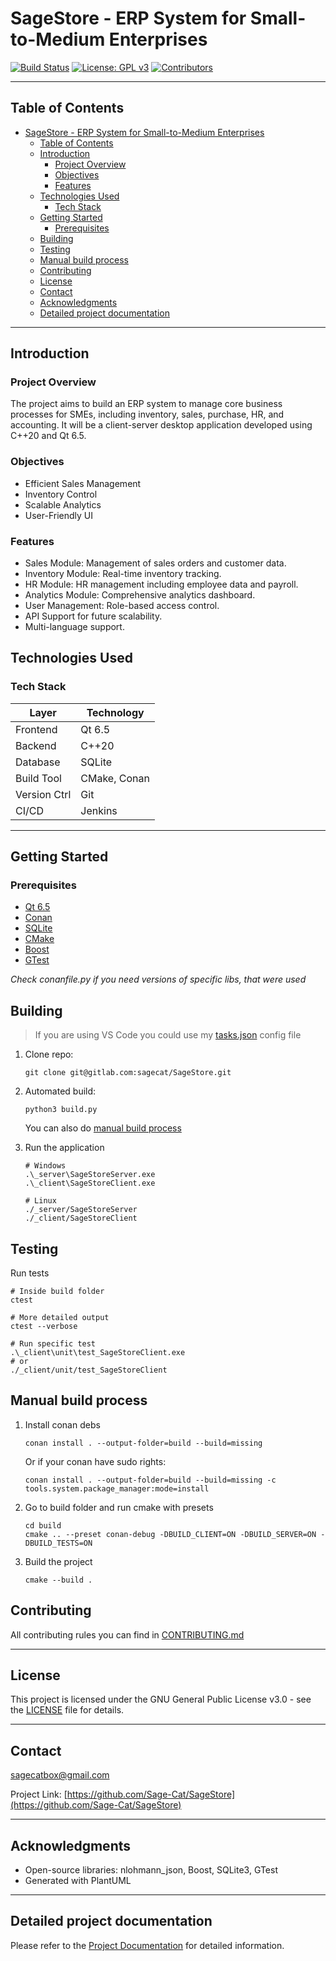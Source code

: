 # SageStore - ERP System for Small-to-Medium Enterprises

[![Build Status](https://img.shields.io/badge/build-passing-brightgreen)](LINK_TO_BUILD)
[![License: GPL v3](https://img.shields.io/badge/License-GPL%20v3-blue.svg)](https://www.gnu.org/licenses/gpl-3.0)
[![Contributors](https://img.shields.io/github/contributors/Sage-Cat/SageStore)](https://github.com/Sage-Cat/SageStore/contributors)

---

## Table of Contents

- [SageStore - ERP System for Small-to-Medium Enterprises](#sagestore---erp-system-for-small-to-medium-enterprises)
  - [Table of Contents](#table-of-contents)
  - [Introduction](#introduction)
    - [Project Overview](#project-overview)
    - [Objectives](#objectives)
    - [Features](#features)
  - [Technologies Used](#technologies-used)
    - [Tech Stack](#tech-stack)
  - [Getting Started](#getting-started)
    - [Prerequisites](#prerequisites)
  - [Building](#building)
  - [Testing](#testing)
  - [Manual build process](#manual-build-process)
  - [Contributing](#contributing)
  - [License](#license)
  - [Contact](#contact)
  - [Acknowledgments](#acknowledgments)
  - [Detailed project documentation](#detailed-project-documentation)

---

## Introduction

### Project Overview

The project aims to build an ERP system to manage core business processes for SMEs, including inventory, sales, purchase, HR, and accounting. It will be a client-server desktop application developed using C++20 and Qt 6.5.

### Objectives

- Efficient Sales Management
- Inventory Control
- Scalable Analytics
- User-Friendly UI

### Features

- Sales Module: Management of sales orders and customer data.
- Inventory Module: Real-time inventory tracking.
- HR Module: HR management including employee data and payroll.
- Analytics Module: Comprehensive analytics dashboard.
- User Management: Role-based access control.
- API Support for future scalability.
- Multi-language support.

## Technologies Used

### Tech Stack

| Layer        | Technology   |
| ------------ | ------------ |
| Frontend     | Qt 6.5       |
| Backend      | C++20        |
| Database     | SQLite       |
| Build Tool   | CMake, Conan |
| Version Ctrl | Git          |
| CI/CD        | Jenkins      |

---

## Getting Started

### Prerequisites

- [Qt 6.5](https://wiki.qt.io/Qt_6.5_Release)
- [Conan](https://conan.io/)
- [SQLite](https://www.sqlite.org/index.html)
- [CMake](https://cmake.org/)
- [Boost](https://www.boost.org/)
- [GTest](http://google.github.io/googletest/)

_Check conanfile.py if you need versions of specific libs, that were used_

## Building

> If you are using VS Code you could use my [tasks.json](tools/vscode_config/tasks.json) config file

1. Clone repo:

   ```
   git clone git@gitlab.com:sagecat/SageStore.git
   ```

2. Automated build:

   ```
   python3 build.py
   ```
   You can also do [manual build process](#manual-build-process)

3. Run the application

   ```
   # Windows
   .\_server\SageStoreServer.exe
   .\_client\SageStoreClient.exe

   # Linux
   ./_server/SageStoreServer
   ./_client/SageStoreClient
   ```

## Testing

Run tests

```
# Inside build folder
ctest

# More detailed output
ctest --verbose

# Run specific test
.\_client\unit\test_SageStoreClient.exe
# or
./_client/unit/test_SageStoreClient
```

## Manual build process
1. Install conan debs

   ```
   conan install . --output-folder=build --build=missing
   ```

   Or if your conan have sudo rights:
   ```
   conan install . --output-folder=build --build=missing -c tools.system.package_manager:mode=install
   ```
 
2. Go to build folder and run cmake with presets

   ```
   cd build
   cmake .. --preset conan-debug -DBUILD_CLIENT=ON -DBUILD_SERVER=ON -DBUILD_TESTS=ON
   ```

3. Build the project

   ```
   cmake --build .
   ```

## Contributing

All contributing rules you can find in [CONTRIBUTING.md](CONTRIBUTING.md)

---

## License

This project is licensed under the GNU General Public License v3.0 - see the [LICENSE](LICENSE) file for details.

---

## Contact

sagecatbox@gmail.com

Project Link: [https://github.com/Sage-Cat/SageStore](https://github.com/Sage-Cat/SageStore)

---

## Acknowledgments

- Open-source libraries: nlohmann_json, Boost, SQLite3, GTest
- Generated with PlantUML

---

## Detailed project documentation

Please refer to the [Project Documentation](docs/Project_Documentation.md) for detailed information.
